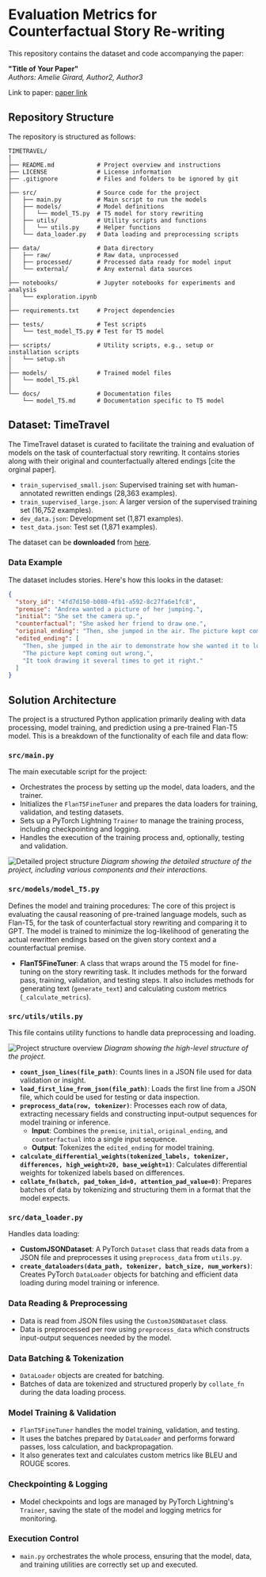 # Evaluation Metrics for Counterfactual Story Re-writing

This repository contains the dataset and code accompanying the paper:

**"Title of Your Paper"**  
*Authors: Amelie Girard, Author2, Author3*  

Link to paper: [paper link](#)


## Repository Structure

The repository is structured as follows:

```
TIMETRAVEL/
│
├── README.md            # Project overview and instructions
├── LICENSE              # License information
├── .gitignore           # Files and folders to be ignored by git
│
├── src/                 # Source code for the project
│   ├── main.py          # Main script to run the models
│   ├── models/          # Model definitions
│   │   └── model_T5.py  # T5 model for story rewriting
│   ├── utils/           # Utility scripts and functions
│   │   └── utils.py     # Helper functions
│   └── data_loader.py   # Data loading and preprocessing scripts
│
├── data/                # Data directory
│   ├── raw/             # Raw data, unprocessed
│   ├── processed/       # Processed data ready for model input
│   └── external/        # Any external data sources
│
├── notebooks/           # Jupyter notebooks for experiments and analysis
│   └── exploration.ipynb
│
├── requirements.txt     # Project dependencies
│
├── tests/               # Test scripts
│   └── test_model_T5.py # Test for T5 model
│
├── scripts/             # Utility scripts, e.g., setup or installation scripts
│   └── setup.sh
│
├── models/              # Trained model files
│   └── model_T5.pkl
│
└── docs/                # Documentation files
    └── model_T5.md      # Documentation specific to T5 model
```

## Dataset: TimeTravel

The TimeTravel dataset is curated to facilitate the training and evaluation of models on the task of counterfactual story rewriting. It contains stories along with their original and counterfactually altered endings [cite the orginal paper].

- `train_supervised_small.json`: Supervised training set with human-annotated rewritten endings (28,363 examples).
- `train_supervised_large.json`: A larger version of the supervised training set (16,752 examples).
- `dev_data.json`: Development set (1,871 examples).
- `test_data.json`: Test set (1,871 examples).

The dataset can be **downloaded** from [here](https://drive.google.com/file/d/150jP5FEHqJD3TmTO_8VGdgqBftTDKn4w/view?usp=sharing).

### Data Example

The dataset includes stories. Here's how this looks in the dataset:

```json
{
  "story_id": "4fd7d150-b080-4fb1-a592-8c27fa6e1fc8",
  "premise": "Andrea wanted a picture of her jumping.",
  "initial": "She set the camera up.",
  "counterfactual": "She asked her friend to draw one.",
  "original_ending": "Then, she jumped in the air. The picture kept coming out wrong. It took twenty tries to get it right.",
  "edited_ending": [
    "Then, she jumped in the air to demonstrate how she wanted it to look.",
    "The picture kept coming out wrong.",
    "It took drawing it several times to get it right."
  ]
}
```

## Solution Architecture

The project is a structured Python application primarily dealing with data processing, model training, and prediction using a pre-trained Flan-T5 model. This is a breakdown of the functionality of each file and data flow:

### `src/main.py`
The main executable script for the project:

- Orchestrates the process by setting up the model, data loaders, and the trainer.
- Initializes the `FlanT5FineTuner` and prepares the data loaders for training, validation, and testing datasets.
- Sets up a PyTorch Lightning `Trainer` to manage the training process, including checkpointing and logging.
- Handles the execution of the training process and, optionally, testing and validation.

![Detailed project structure](./images/structure-1.png)
*Diagram showing the detailed structure of the project, including various components and their interactions.*

### `src/models/model_T5.py`
Defines the model and training procedures:
The core of this project is evaluating the causal reasoning of pre-trained language models, such as Flan-T5, for the task of counterfactual story rewriting and comparing it to GPT. The model is trained to minimize the log-likelihood of generating the actual rewritten endings based on the given story context and a counterfactual premise.

- **FlanT5FineTuner**: A class that wraps around the T5 model for fine-tuning on the story rewriting task. It includes methods for the forward pass, training, validation, and testing steps. It also includes methods for generating text (`generate_text`) and calculating custom metrics (`_calculate_metrics`).

### `src/utils/utils.py`
This file contains utility functions to handle data preprocessing and loading.

![Project structure overview](./images/structure.png)
*Diagram showing the high-level structure of the project.*

- **`count_json_lines(file_path)`**: Counts lines in a JSON file used for data validation or insight.
- **`load_first_line_from_json(file_path)`**: Loads the first line from a JSON file, which could be used for testing or data inspection.
- **`preprocess_data(row, tokenizer)`**: Processes each row of data, extracting necessary fields and constructing input-output sequences for model training or inference.
    - **Input**: Combines the `premise`, `initial`, `original_ending`, and `counterfactual` into a single input sequence.
    - **Output**: Tokenizes the `edited_ending` for model training.
- **`calculate_differential_weights(tokenized_labels, tokenizer, differences, high_weight=20, base_weight=1)`**: Calculates differential weights for tokenized labels based on differences.
- **`collate_fn(batch, pad_token_id=0, attention_pad_value=0)`**: Prepares batches of data by tokenizing and structuring them in a format that the model expects.

### `src/data_loader.py`
Handles data loading:

- **CustomJSONDataset**: A PyTorch `Dataset` class that reads data from a JSON file and preprocesses it using `preprocess_data` from `utils.py`.
- **`create_dataloaders(data_path, tokenizer, batch_size, num_workers)`**: Creates PyTorch `DataLoader` objects for batching and efficient data loading during model training or inference.

### Data Reading & Preprocessing
- Data is read from JSON files using the `CustomJSONDataset` class.
- Data is preprocessed per row using `preprocess_data` which constructs input-output sequences needed by the model.

### Data Batching & Tokenization
- `DataLoader` objects are created for batching.
- Batches of data are tokenized and structured properly by `collate_fn` during the data loading process.

### Model Training & Validation
- `FlanT5FineTuner` handles the model training, validation, and testing.
- It uses the batches prepared by `DataLoader` and performs forward passes, loss calculation, and backpropagation.
- It also generates text and calculates custom metrics like BLEU and ROUGE scores.

### Checkpointing & Logging
- Model checkpoints and logs are managed by PyTorch Lightning's `Trainer`, saving the state of the model and logging metrics for monitoring.

### Execution Control
- `main.py` orchestrates the whole process, ensuring that the model, data, and training utilities are correctly set up and executed.


